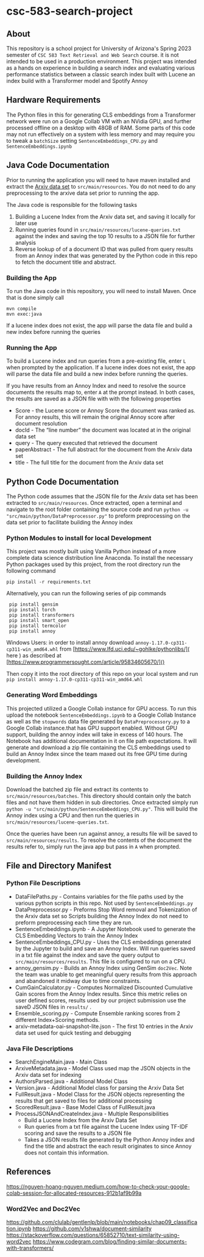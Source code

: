 # csc-583-search-project

## About
This repository is a school project for University of Arizona's Spring 2023 semester of `CSC 583 Text Retrieval and Web Search` course. it is not intended to be used in a production environment. This project was intended as a hands on experience in building a search index and evaluating various performance statistics between a classic search index built with Lucene an index build with a Transformer model and Spotify Annoy

## Hardware Requirements
The Python files in this for generating CLS embeddings from a Transformer network were run on a Google Collab VM with an NVidia GPU, and further processed offline on a desktop with 48GB of RAM. Some parts of this code may not run 
effectively on a system with less memory and may require you to tweak a `batchSize` setting 
`SentenceEmbeddings_CPU.py` and `SentenceEmbeddings.ipynb`

## Java Code Documentation
Prior to running the application you will need to  have maven installed and  extract the [Arxiv data set](https://www.kaggle.com/datasets/Cornell-University/arxiv ) to `src/main/resources`. You do not need to do any preprocessing to the arxive data set prior to running the app. 

The Java code is responsible for the following tasks
1) Building a Lucene Index from the Arxiv data set, and saving it locally for later use
2) Running queries found in `src/main/resources/lucene-queries.txt` against the index and saving the top 10 results to a JSON file for further analysis
3) Reverse lookup of of a document ID that was pulled from query results from an Annoy index that was generated by the Python code in this repo to fetch the document title and abstract.

### Building the App
To run the Java code in this repository, you will need to install Maven. Once that is done simply call 
```
mvn compile
mvn exec:java
```
If a lucene index does not exist, the app will parse the data file and build a new index before running the queries

### Running the App 
 To build a Lucene index and run queries from a pre-existing file, enter `L` when prompted by the application. If a lucene index does not exist, the app will parse the data file and build a new index before running the queries. 
 
 If you have results from an Annoy Index and need to resolve the source documents the results map to, enter `A` at the prompt instead. In both cases, the results are saved as a JSON file with with the following properties
* Score - the Lucene score or Annoy Score the document was ranked as. For annoy results, this will remain the original Annoy score after document resolution
* docId - The “line number” the document was located at in the original data set
* query - The query executed that retrieved the document
* paperAbstract - The full abstract for the document from the Arxiv data set
* title - The full title for the document from the Arxiv data set 

## Python Code Documentation
The Python code assumes that the JSON file for the  Arxiv data set has been extracted to `src/main/resources`. Once extracted, open a terminal and navigate to the root folder containing the source code and run  `python -u "src/main/python/DataPreprocessor.py"` to preform preprocessing on the data set prior to facilitate building the Annoy index



### Python Modules to install for local Development
This project was mostly built using Vanilla Python instead of a more complete data science distribution 
line Anaconda. To install the necessary Python packages used by this project, from the root directory 
run the following command

`pip install -r requirements.txt`

Alternatively, you can run the following series of pip commands

```
 pip install gensim
 pip install torch
 pip install transformers
 pip install smart_open
 pip install termcolor
 pip install annoy
```

Windows Users: in order to install annoy download `annoy-1.17.0-cp311-cp311-win_amd64.whl` from [https://www.lfd.uci.edu/~gohlke/pythonlibs/]( here ) as described at [https://www.programmersought.com/article/95834605670/]()

 Then copy it into the root directory of this repo on your local system and run `pip install annoy-1.17.0-cp311-cp311-win_amd64.whl`

### Generating Word Embeddings 
This projected utilized a Google Collab instance for GPU access. To run this upload the notebook `SentenceEmbeddings.ipynb` to a Google Collab Instance as well as the `stopwords` data file generated by `DataPreprocessory.py` to  a Google Collab instance.that has GPU support enabled. Without GPU support, building the annoy index will take in excess of  140 hours. The Notebook has additional documentation in it on file path expectations. It will generate and download a zip file containing the CLS embeddings used to build an Annoy Index since the team maxed out its free GPU time during development. 

### Building the Annoy Index
Download the batched zip file and extract its contents to `src/main/resources/batches`. This directory should contain only the batch files and not have them hidden in sub directories. Once extracted simply run `python -u "src/main/python/SentenceEmbeddings_CPU.py"`. This will build the Annoy index using a CPU and then run the queries in `src/main/resources/lucene-queries.txt`.  

Once the queries have been run against annoy, a results file will be saved to `src/main/resources/results`. To resolve the contents of the document the results refer to, simply run the java app but pass in `A` when prompted. 

## File and Directory Manifest


### Python File Descriptions
* DataFilePaths.py - Contains variables for the file paths used by the various python scripts in this repo. Not used by `SentenceEmbeddings.py`
* DataPreprocessor.py - Preforms Stop Word removal and Tokenization of the Arxiv data set so Scripts building the Annoy Index do not need to preform preprocessing each time they are run.
* SentenceEmbeddings.ipynb - A Jupyter Notebook used to generate the CLS Embedding Vectors to train the Annoy Index
* SentenceEmbeddings_CPU.py - Uses the CLS embeddings generated by the Jupyter to build and save an Annoy Index. Will run queries saved in a txt file against the index and save the query output to `src/main/resources/results`. This file is configured to run on a CPU.
* annoy_gensim.py - Builds an Annoy Index using GenSim `doc2Vec`. Note the team was unable to get meaningful query results from this approach and abandoned it midway due to time constraints.
* CumGainCalculator.py - Computes Normalized Discounted Cumulative Gain scores from the Annoy Index results. Since this metric relies on user defined scores, results used by our project submission use the saveD JSON files in `results/` .
* Ensemble_scoring.py - Compute Ensemble ranking scores from 2 different Index+Scoring methods. 
* arxiv-metadata-oai-snapshot-lite.json - The first 10 entries in the Arxiv data set used for quick testing and debugging

### Java File Descriptions
* SearchEngineMain.java - Main Class
* ArxiveMetadata.java - Model Class used map the JSON objects in the Arxiv data set for indexing
* AuthorsParsed.java - Additional Model Class
* Version.java - Additional Model class for parsing the Arxiv Data Set 
* FullResult.java - Model Class for the JSON objects representing the results that get saved to files for additional processing
* ScoredResult.java - Base Model Class of FullResult.java
* ProcessJSONAndCreateIndex.java - Multiple Responsibilities
	* Build a Lucene Index from the Arxiv Data Set
	* Run queries from a txt file against the Lucene Index using TF-IDF scoring and save the results to a JSON file
	* Takes a JSON results file generated by the Python Annoy index and find the title and abstract the each result originates to since Annoy does not contain this information.


## References 
https://nguyen-hoang-nguyen.medium.com/how-to-check-your-google-colab-session-for-allocated-resources-912b1af9b99a
### Word2Vec and Doc2Vec
https://github.com/clulab/gentlenlp/blob/main/notebooks/chap09_classification.ipynb
https://github.com/v1shwa/document-similarity
https://stackoverflow.com/questions/65852710/text-similarity-using-word2vec
https://www.codegram.com/blog/finding-similar-documents-with-transformers/

